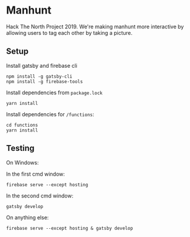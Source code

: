 # Manhunt

Hack The North Project 2019. We're making manhunt more interactive by allowing users to tag each other by taking a picture.

## Setup

Install gatsby and firebase cli
```
npm install -g gatsby-cli
npm install -g firebase-tools
```

Install dependencies from `package.lock`
```
yarn install
```

Install dependencies for `/functions`:
```
cd functions
yarn install
```

## Testing

On Windows:

In the first cmd window:
```
firebase serve --except hosting
```

In the second cmd window:
```
gatsby develop
```



On anything else:
```
firebase serve --except hosting & gatsby develop
```
